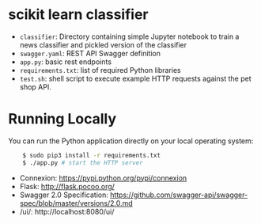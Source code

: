 # scikit learn classifier 

* ``classifier``: Directory containing simple Jupyter notebook to train a news classifier and pickled version of the classifier
* ``swagger.yaml``: REST API Swagger definition
* ``app.py``: basic rest endpoints
* ``requirements.txt``: list of required Python libraries
* ``test.sh``: shell script to execute example HTTP requests against the pet shop API.

Running Locally
===============
You can run the Python application directly on your local operating system:

```bash
    $ sudo pip3 install -r requirements.txt
    $ ./app.py # start the HTTP server
```

 - Connexion: https://pypi.python.org/pypi/connexion
 - Flask: http://flask.pocoo.org/
 - Swagger 2.0 Specification: https://github.com/swagger-api/swagger-spec/blob/master/versions/2.0.md
 - /ui/: http://localhost:8080/ui/
